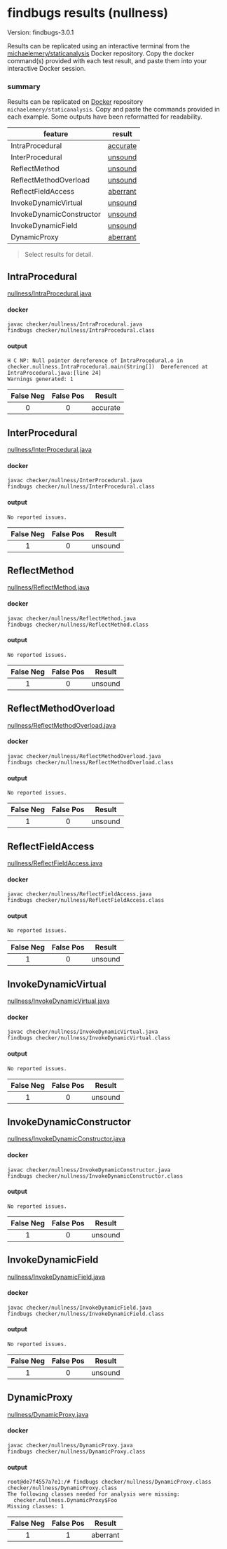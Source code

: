 # findbugs results (nullness)

Version: findbugs-3.0.1

Results can be replicated using an interactive terminal from the [michaelemery/staticanalysis](https://cloud.docker.com/u/michaelemery/repository/docker/michaelemery/staticanalysis) Docker repository. Copy the docker command(s) provided with each test result, and paste them into your interactive Docker session. 

### summary

Results can be replicated on [Docker](https://docs.docker.com/docker-hub/) repository `michaelemery/staticanalysis`. Copy and paste the commands provided in each example. Some outputs have been reformatted for readability.

| feature | result |
| --- | :---: |
| IntraProcedural | [accurate](https://github.com/michaelemery/staticanalysis/blob/master/checker/nullness/findbugs.md#IntraProcedural) |
| InterProcedural | [unsound](https://github.com/michaelemery/staticanalysis/blob/master/checker/nullness/findbugs.md#InterProcedural) |
| ReflectMethod | [unsound](https://github.com/michaelemery/staticanalysis/blob/master/checker/nullness/findbugs.md#reflectmethodinvoke) |
| ReflectMethodOverload | [unsound](https://github.com/michaelemery/staticanalysis/blob/master/checker/nullness/findbugs.md#reflectmethodinvoke) |
| ReflectFieldAccess | [aberrant](https://github.com/michaelemery/staticanalysis/blob/master/checker/nullness/findbugs.md#reflectoverloadinvoke) |
| InvokeDynamicVirtual | [unsound](https://github.com/michaelemery/staticanalysis/blob/master/checker/nullness/findbugs.md#reflectmethodhandle) |
| InvokeDynamicConstructor | [unsound](https://github.com/michaelemery/staticanalysis/blob/master/checker/nullness/findbugs.md#reflectfieldaccess) |
| InvokeDynamicField | [unsound](https://github.com/michaelemery/staticanalysis/blob/master/checker/nullness/findbugs.md#reflectfieldaccess) |
| DynamicProxy | [aberrant](https://github.com/michaelemery/staticanalysis/blob/master/checker/nullness/findbugs.md#dynamicproxy) |

> Select results for detail.

## IntraProcedural

[nullness/IntraProcedural.java](https://github.com/michaelemery/staticanalysis/blob/master/checker/nullness/IntraProcedural.java)

#### docker

```
javac checker/nullness/IntraProcedural.java
findbugs checker/nullness/IntraProcedural.class
```

#### output

```
H C NP: Null pointer dereference of IntraProcedural.o in checker.nullness.IntraProcedural.main(String[])  Dereferenced at IntraProcedural.java:[line 24]
Warnings generated: 1
```

| False Neg | False Pos | Result |
| :---: | :---: | :---: |
| 0 | 0 | accurate |

## InterProcedural

[nullness/InterProcedural.java](https://github.com/michaelemery/staticanalysis/blob/master/checker/nullness/InterProcedural.java)

#### docker

```
javac checker/nullness/InterProcedural.java
findbugs checker/nullness/InterProcedural.class
```

#### output

```
No reported issues.
```

| False Neg | False Pos | Result |
| :---: | :---: | :---: |
| 1 | 0 | unsound |

## ReflectMethod

[nullness/ReflectMethod.java](https://github.com/michaelemery/staticanalysis/blob/master/checker/nullness/ReflectMethod.java)

#### docker

```
javac checker/nullness/ReflectMethod.java
findbugs checker/nullness/ReflectMethod.class
```

#### output

```
No reported issues.
```

| False Neg | False Pos | Result |
| :---: | :---: | :---: |
| 1 | 0 | unsound |

## ReflectMethodOverload

[nullness/ReflectMethodOverload.java](https://github.com/michaelemery/staticanalysis/blob/master/checker/nullness/ReflectMethodOverload.java)

#### docker

```
javac checker/nullness/ReflectMethodOverload.java
findbugs checker/nullness/ReflectMethodOverload.class
```

#### output

```
No reported issues.
```

| False Neg | False Pos | Result |
| :---: | :---: | :---: |
| 1 | 0 | unsound |

## ReflectFieldAccess

[nullness/ReflectFieldAccess.java](https://github.com/michaelemery/staticanalysis/blob/master/checker/nullness/ReflectFieldAccess.java)

#### docker

```
javac checker/nullness/ReflectFieldAccess.java
findbugs checker/nullness/ReflectFieldAccess.class
```

#### output

```
No reported issues.
```

| False Neg | False Pos | Result |
| :---: | :---: | :---: |
| 1 | 0 | unsound |

## InvokeDynamicVirtual

[nullness/InvokeDynamicVirtual.java](https://github.com/michaelemery/staticanalysis/blob/master/checker/nullness/InvokeDynamicVirtual.java)

#### docker

```
javac checker/nullness/InvokeDynamicVirtual.java
findbugs checker/nullness/InvokeDynamicVirtual.class
```

#### output

```
No reported issues.
```

| False Neg | False Pos | Result |
| :---: | :---: | :---: |
| 1 | 0 | unsound |

## InvokeDynamicConstructor

[nullness/InvokeDynamicConstructor.java](https://github.com/michaelemery/staticanalysis/blob/master/checker/nullness/InvokeDynamicConstructor.java)

#### docker

```
javac checker/nullness/InvokeDynamicConstructor.java
findbugs checker/nullness/InvokeDynamicConstructor.class
```

#### output

```
No reported issues.
```

| False Neg | False Pos | Result |
| :---: | :---: | :---: |
| 1 | 0 | unsound |

## InvokeDynamicField

[nullness/InvokeDynamicField.java](https://github.com/michaelemery/staticanalysis/blob/master/checker/nullness/InvokeDynamicField.java)

#### docker

```
javac checker/nullness/InvokeDynamicField.java
findbugs checker/nullness/InvokeDynamicField.class
```

#### output

```
No reported issues.
```

| False Neg | False Pos | Result |
| :---: | :---: | :---: |
| 1 | 0 | unsound |

## DynamicProxy

[nullness/DynamicProxy.java](https://github.com/michaelemery/staticanalysis/blob/master/checker/nullness/DynamicProxy.java)

#### docker

```
javac checker/nullness/DynamicProxy.java
findbugs checker/nullness/DynamicProxy.class
```

#### output

```
root@de7f4557a7e1:/# findbugs checker/nullness/DynamicProxy.class checker/nullness/DynamicProxy.class
The following classes needed for analysis were missing:
  checker.nullness.DynamicProxy$Foo
Missing classes: 1
```

| False Neg | False Pos | Result |
| :---: | :---: | :---: |
| 1| 1 | aberrant |
